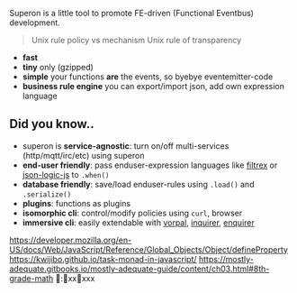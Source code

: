 Superon is a little tool to promote FE-driven (Functional Eventbus) development.

> Unix rule policy vs mechanism
> Unix rule of transparency 

* **fast**
* **tiny** only  (gzipped)
* **simple** your functions **are** the events, so byebye eventemitter-code
* **business rule engine** you can export/import json, add own expression language

## Did you know..

* superon is **service-agnostic**: turn on/off multi-services (http/mqtt/irc/etc) using superon
* **end-user friendly**: pass enduser-expression languages like [filtrex](https://npmjs.com/filtrex) or [json-logic-js](https://npmjs.com/json-logic-js) to `.when()`
* **database friendly**: save/load enduser-rules using `.load()` and `.serialize()`
* **plugins**: functions as plugins
* **isomorphic cli**: control/modify policies using `curl`, browser
* **immersive cli**: easily extendable with [vorpal](https://npmjs.com/vorpal), [inquirer](https://npmjs.com/inquirer), [enquirer](https://npmjs.com/enquirer)


https://developer.mozilla.org/en-US/docs/Web/JavaScript/Reference/Global_Objects/Object/defineProperty
https://kwijibo.github.io/task-monad-in-javascript/
https://mostly-adequate.gitbooks.io/mostly-adequate-guide/content/ch03.html#8th-grade-math
:xxxxx
